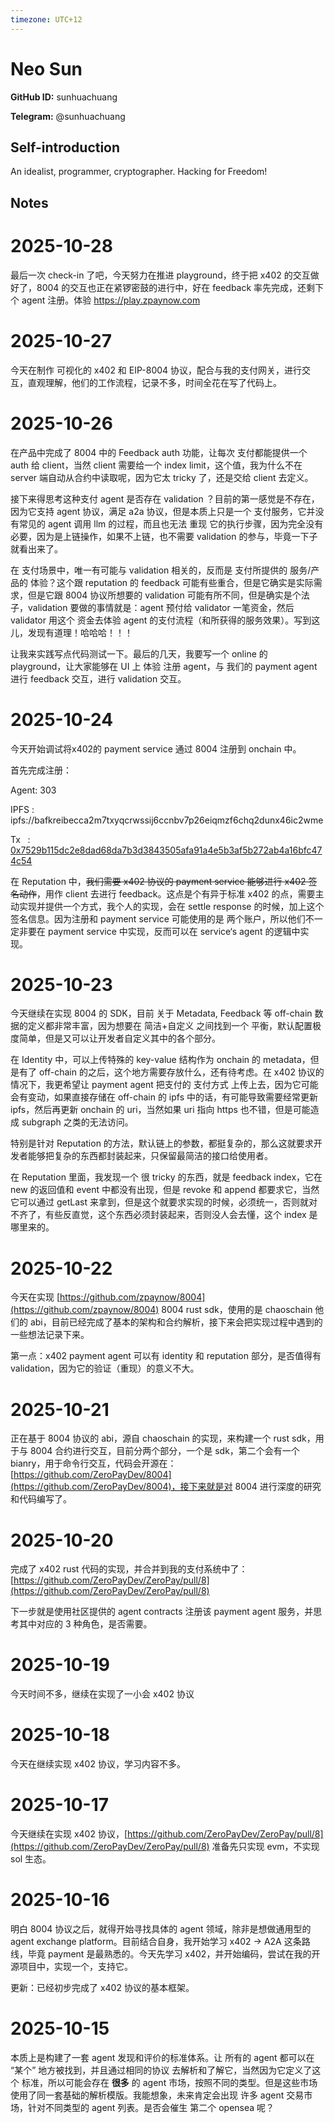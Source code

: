 ```yaml
---
timezone: UTC+12
---
```


# Neo Sun

**GitHub ID:** sunhuachuang

**Telegram:** @sunhuachuang

## Self-introduction

An idealist, programmer, cryptographer. Hacking for Freedom!

## Notes
<!-- Content_START -->
# 2025-10-28
<!-- DAILY_CHECKIN_2025-10-28_START -->
最后一次 check-in 了吧，今天努力在推进 playground，终于把 x402 的交互做好了，8004 的交互也正在紧锣密鼓的进行中，好在 feedback 率先完成，还剩下个 agent 注册。体验 https://play.zpaynow.com
<!-- DAILY_CHECKIN_2025-10-28_END -->

# 2025-10-27
<!-- DAILY_CHECKIN_2025-10-27_START -->


今天在制作 可视化的 x402 和 EIP-8004 协议，配合与我的支付网关，进行交互，直观理解，他们的工作流程，记录不多，时间全花在写了代码上。
<!-- DAILY_CHECKIN_2025-10-27_END -->

# 2025-10-26
<!-- DAILY_CHECKIN_2025-10-26_START -->



在产品中完成了 8004 中的 Feedback auth 功能，让每次 支付都能提供一个 auth 给 client，当然 client 需要给一个 index limit，这个值，我为什么不在 server 端自动从合约中读取呢，因为它太 tricky 了，还是交给 client 去定义。

接下来得思考这种支付 agent 是否存在 validation ？目前的第一感觉是不存在，因为它支持 agent 协议，满足 a2a 协议，但是本质上只是一个 支付服务，它并没有常见的 agent 调用 llm 的过程，而且也无法 重现 它的执行步骤，因为完全没有必要，因为是上链操作，如果不上链，也不需要 validation 的参与，毕竟一下子就看出来了。

在 支付场景中，唯一有可能与 validation 相关的，反而是 支付所提供的 服务/产品的 体验？这个跟 reputation 的 feedback 可能有些重合，但是它确实是实际需求，但是它跟 8004 协议所想要的 validation 可能有所不同，但是确实是个法子，validation 要做的事情就是：agent 预付给 validator 一笔资金，然后 validator 用这个 资金去体验 agent 的支付流程（和所获得的服务效果）。写到这儿，发现有道理！哈哈哈！！！

让我来实践写点代码测试一下。最后的几天，我要写一个 online 的 playground，让大家能够在 UI 上 体验 注册 agent，与 我们的 payment agent 进行 feedback 交互，进行 validation 交互。
<!-- DAILY_CHECKIN_2025-10-26_END -->

# 2025-10-24
<!-- DAILY_CHECKIN_2025-10-24_START -->




今天开始调试将x402的 payment service 通过 8004 注册到 onchain 中。

首先完成注册：

Agent: 303

IPFS : ipfs://bafkreibecca2m7txyqcrwssij6ccnbv7p26eiqmzf6chq2dunx46ic2wme

Tx   : [0x7529b115dc2e8dad68da7b3d3843505afa91a4e5b3af5b272ab4a16bfc474c54](https://sepolia.etherscan.io/tx/0x7529b115dc2e8dad68da7b3d3843505afa91a4e5b3af5b272ab4a16bfc474c54)

在 Reputation 中，~~我们需要 x402 协议的 payment service 能够进行 x402 签名动作~~，用作 client 去进行 feedback。这点是个有异于标准 x402 的点，需要主动实现并提供一个方式，我个人的实现，会在 settle response 的时候，加上这个 签名信息。因为注册和 payment service 可能使用的是 两个账户，所以他们不一定非要在 payment service 中实现，反而可以在 service‘s agent 的逻辑中实现。
<!-- DAILY_CHECKIN_2025-10-24_END -->

# 2025-10-23
<!-- DAILY_CHECKIN_2025-10-23_START -->







今天继续在实现 8004 的 SDK，目前 关于 Metadata, Feedback 等 off-chain 数据的定义都非常丰富，因为想要在 简洁+自定义 之间找到一个 平衡，默认配置极度简单，但是又可以让开发者自定义其中的各个部分。

在 Identity 中，可以上传特殊的 key-value 结构作为 onchain 的 metadata，但是有了 off-chain 的之后，这个地方需要存放什么，还有待考虑。在 x402 协议的情况下，我更希望让 payment agent 把支付的 支付方式 上传上去，因为它可能会有变动，如果直接存储在 off-chain 的 ipfs 中的话，有可能导致需要经常更新 ipfs，然后再更新 onchain 的 uri，当然如果 uri 指向 https 也不错，但是可能造成 subgraph 之类的无法访问。

特别是针对 Reputation 的方法，默认链上的参数，都挺复杂的，那么这就要求开发者能够把复杂的东西都封装起来，只保留最简洁的接口给使用者。

在 Reputation 里面，我发现一个 很 tricky 的东西，就是 feedback index，它在 new 的返回值和 event 中都没有出现，但是 revoke 和 append 都要求它，当然它可以通过 getLast 来拿到，但是这个就要求实现的时候，必须统一，否则就对不齐了，有些反直觉，这个东西必须封装起来，否则没人会去懂，这个 index 是哪里来的。
<!-- DAILY_CHECKIN_2025-10-23_END -->

# 2025-10-22
<!-- DAILY_CHECKIN_2025-10-22_START -->









今天在实现 [https://github.com/zpaynow/8004](https://github.com/zpaynow/8004) 8004 rust sdk，使用的是 chaoschain 他们的 abi，目前已经完成了基本的架构和合约解析，接下来会把实现过程中遇到的一些想法记录下来。

第一点：x402 payment agent 可以有 identity 和 reputation 部分，是否值得有 validation，因为它的验证（重现）的意义不大。
<!-- DAILY_CHECKIN_2025-10-22_END -->

# 2025-10-21
<!-- DAILY_CHECKIN_2025-10-21_START -->










正在基于 8004 协议的 abi，源自 chaoschain 的实现，来构建一个 rust sdk，用于与 8004 合约进行交互，目前分两个部分，一个是 sdk，第二个会有一个 bianry，用于命令行交互，代码会开源在：[https://github.com/ZeroPayDev/8004](https://github.com/ZeroPayDev/8004)，接下来就是对 8004 进行深度的研究和代码编写了。
<!-- DAILY_CHECKIN_2025-10-21_END -->

# 2025-10-20
<!-- DAILY_CHECKIN_2025-10-20_START -->











完成了 x402 rust 代码的实现，并合并到我的支付系统中了：[https://github.com/ZeroPayDev/ZeroPay/pull/8](https://github.com/ZeroPayDev/ZeroPay/pull/8)

下一步就是使用社区提供的 agent contracts 注册该 payment agent 服务，并思考其中对应的 3 种角色，是否需要。
<!-- DAILY_CHECKIN_2025-10-20_END -->

# 2025-10-19
<!-- DAILY_CHECKIN_2025-10-19_START -->












今天时间不多，继续在实现了一小会 x402 协议
<!-- DAILY_CHECKIN_2025-10-19_END -->

# 2025-10-18
<!-- DAILY_CHECKIN_2025-10-18_START -->













今天在继续实现 x402 协议，学习内容不多。
<!-- DAILY_CHECKIN_2025-10-18_END -->

# 2025-10-17
<!-- DAILY_CHECKIN_2025-10-17_START -->














今天继续在实现 x402 协议，[https://github.com/ZeroPayDev/ZeroPay/pull/8](https://github.com/ZeroPayDev/ZeroPay/pull/8) 准备先只实现 evm，不实现 sol 生态。
<!-- DAILY_CHECKIN_2025-10-17_END -->

# 2025-10-16
<!-- DAILY_CHECKIN_2025-10-16_START -->















明白 8004 协议之后，就得开始寻找具体的 agent 领域，除非是想做通用型的 agent exchange platform。目前结合自身，我开始学习 x402 -> A2A 这条路线，毕竟 payment 是最熟悉的。今天先学习 x402，并开始编码，尝试在我的开源项目中，实现一个，支持它。

更新：已经初步完成了 x402 协议的基本框架。
<!-- DAILY_CHECKIN_2025-10-16_END -->

# 2025-10-15
<!-- DAILY_CHECKIN_2025-10-15_START -->

















本质上是构建了一套 agent 发现和评价的标准体系。让 所有的 agent 都可以在 “某个” 地方被找到，并且通过相同的协议 去解析和了解它，当然因为它定义了这个 标准，所以可能会存在 **很多** 的 agent 市场，按照不同的类型。但是这些市场使用了同一套基础的解析模版。我能想象，未来肯定会出现 许多 agent 交易市场，针对不同类型的 agent 列表。是否会催生 第二个 opensea 呢？
<!-- DAILY_CHECKIN_2025-10-15_END -->
<!-- Content_END -->
